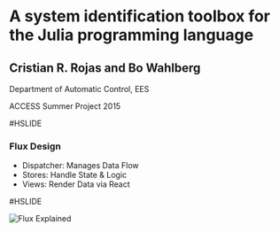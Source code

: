 # A system identification toolbox for the Julia programming language

## Cristian R. Rojas and Bo Wahlberg

Department of Automatic Control, EES

ACCESS Summer Project 2015

#HSLIDE

### Flux Design

- Dispatcher: Manages Data Flow
- Stores: Handle State & Logic
- Views: Render Data via React

#HSLIDE

![Flux Explained](https://facebook.github.io/flux/img/flux-simple-f8-diagram-explained-1300w.png)